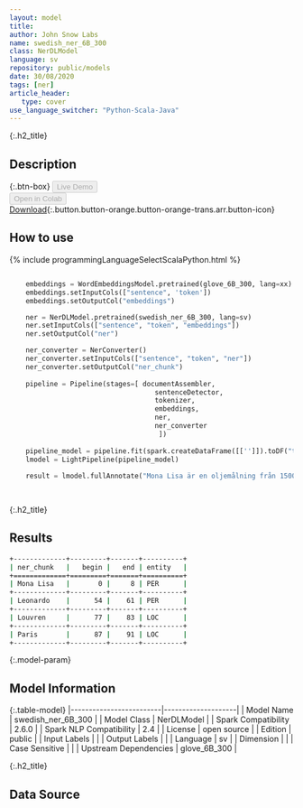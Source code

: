 ```yaml
---
layout: model
title: 
author: John Snow Labs
name: swedish_ner_6B_300
class: NerDLModel
language: sv
repository: public/models
date: 30/08/2020
tags: [ner]
article_header:
   type: cover
use_language_switcher: "Python-Scala-Java"
---
```


{:.h2_title}
## Description 




{:.btn-box}
<button class="button button-orange" disabled>Live Demo</button><br/><button class="button button-orange" disabled>Open in Colab</button><br/>[Download](https://s3.amazonaws.com/auxdata.johnsnowlabs.com/public/models/swedish_ner_6B_300_sv_2.6.0_2.4_1598810268071.zip){:.button.button-orange.button-orange-trans.arr.button-icon}<br/>

## How to use 
<div class="tabs-box" markdown="1">

{% include programmingLanguageSelectScalaPython.html %}

```python

    embeddings = WordEmbeddingsModel.pretrained(glove_6B_300, lang=xx)
    embeddings.setInputCols(["sentence", 'token'])
    embeddings.setOutputCol("embeddings")

    ner = NerDLModel.pretrained(swedish_ner_6B_300, lang=sv)
    ner.setInputCols(["sentence", "token", "embeddings"])
    ner.setOutputCol("ner")

    ner_converter = NerConverter()
    ner_converter.setInputCols(["sentence", "token", "ner"])
    ner_converter.setOutputCol("ner_chunk")
                      
    pipeline = Pipeline(stages=[ documentAssembler, 
                                    sentenceDetector,
                                    tokenizer,
                                    embeddings,
                                    ner,
                                    ner_converter
                                     ])
    
    pipeline_model = pipeline.fit(spark.createDataFrame([['']]).toDF("text"))
    lmodel = LightPipeline(pipeline_model)
    
    result = lmodel.fullAnnotate("Mona Lisa är en oljemålning från 1500-talet skapad av Leonardo. Det hålls på Louvren i Paris.")[0]
    
```

```scala

```
</div>

{:.h2_title}
## Results
```bash
+-------------+---------+-------+----------+
| ner_chunk   |   begin |   end | entity   |
+=============+=========+=======+==========+
| Mona Lisa   |       0 |     8 | PER      |
+-------------+---------+-------+----------+
| Leonardo    |      54 |    61 | PER      |
+-------------+---------+-------+----------+
| Louvren     |      77 |    83 | LOC      |
+-------------+---------+-------+----------+
| Paris       |      87 |    91 | LOC      |
+-------------+---------+-------+----------+
```

{:.model-param}
## Model Information

{:.table-model}
|-------------------------|--------------------|
| Model Name              | swedish_ner_6B_300 |
| Model Class             | NerDLModel         |
| Spark Compatibility     | 2.6.0              |
| Spark NLP Compatibility | 2.4                |
| License                 | open source        |
| Edition                 | public             |
| Input Labels            |                    |
| Output Labels           |                    |
| Language                | sv                 |
| Dimension               |                    |
| Case Sensitive          |                    |
| Upstream Dependencies   | glove_6B_300       |




{:.h2_title}
## Data Source



